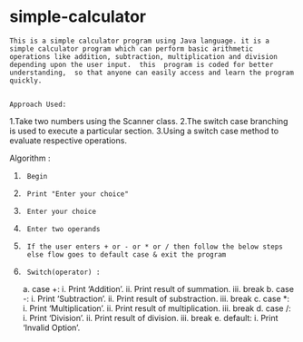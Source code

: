# simple-calculator
    This is a simple calculator program using Java language. it is a simple calculator program which can perform basic arithmetic operations like addition, subtraction, multiplication and division depending upon the user input.  this  program is coded for better understanding,  so that anyone can easily access and learn the program quickly.
    
    
    Approach Used:

1.Take two numbers using the Scanner class. 
2.The switch case branching is used to execute a particular section.
3.Using a switch case method to evaluate respective operations.

Algorithm :

1.		Begin 
2.		Print "Enter your choice" 
3.		Enter your choice 
4.		Enter two operands 
5.		If the user enters + or - or * or / then follow the below steps 
		else flow goes to default case & exit the program 
6.		Switch(operator) :
    a.	case +: 
		i.		Print ‘Addition’. 
		ii.		Print result of summation. 
		iii.		break 
    b.	case -: 
		i.		Print ‘Subtraction’. 
		ii.		Print result of substraction. 
		iii.		break 
    c.	case *: 
		i.		Print ‘Multiplication’. 
		ii.		Print result of multiplication. 
		iii.		break 
    d.	case /: 
		i.		Print ‘Division’. 
		ii.		Print result of division. 
		iii.		break 
	e.	default: 
		i.	Print ‘Invalid Option’.
